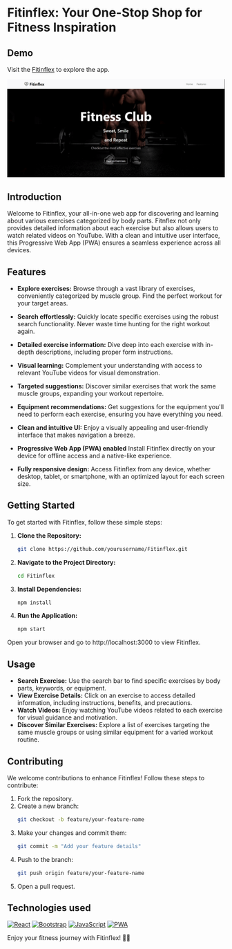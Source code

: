 # Fitinflex: Your One-Stop Shop for Fitness Inspiration

## Demo
Visit the [Fitinflex](https://fitinflex.netlify.app) to explore the app.

![Fitinflex Screenshot](/src/Assets/Images/fitinflex.png)

## Introduction

Welcome to Fitinflex, your all-in-one web app for discovering and learning about various exercises categorized by body parts. Fitnflex not only provides detailed information about each exercise but also allows users to watch related videos on YouTube. With a clean and intuitive user interface, this Progressive Web App (PWA) ensures a seamless experience across all devices.

## Features

- **Explore exercises:** Browse through a vast library of exercises, conveniently categorized by muscle group. Find the perfect workout for your target areas.
  
- **Search effortlessly:** Quickly locate specific exercises using the robust search functionality. Never waste time hunting for the right workout again.

- **Detailed exercise information:** Dive deep into each exercise with in-depth descriptions, including proper form instructions.

- **Visual learning:** Complement your understanding with access to relevant YouTube videos for visual demonstration.

- **Targeted suggestions:** Discover similar exercises that work the same muscle groups, expanding your workout repertoire.

- **Equipment recommendations:** Get suggestions for the equipment you'll need to perform each exercise, ensuring you have everything you need.
- **Clean and intuitive UI:** Enjoy a visually appealing and user-friendly interface that makes navigation a breeze.
- **Progressive Web App (PWA) enabled** Install Fitinflex directly on your device for offline access and a native-like experience.
- **Fully responsive design:** Access Fitinflex from any device, whether desktop, tablet, or smartphone, with an optimized layout for each screen size.

## Getting Started

To get started with Fitinflex, follow these simple steps:

1. **Clone the Repository:**
   ```bash
   git clone https://github.com/yourusername/Fitinflex.git
2. **Navigate to the Project Directory:**
   ```bash
   cd Fitinflex
3. **Install Dependencies:**
   ```bash
   npm install
4. **Run the Application:**
   ```bash
   npm start

Open your browser and go to http://localhost:3000 to view Fitinflex.

## Usage

- **Search Exercise:** Use the search bar to find specific exercises by body parts, keywords, or equipment.
- **View Exercise Details:** Click on an exercise to access detailed information, including instructions, benefits, and precautions.
- **Watch Videos:** Enjoy watching YouTube videos related to each exercise for visual guidance and motivation.
- **Discover Similar Exercises:** Explore a list of exercises targeting the same muscle groups or using similar equipment for a varied workout routine.

## Contributing

We welcome contributions to enhance Fitinflex! Follow these steps to contribute:
1. Fork the repository.
2. Create a new branch:
   ```bash
   git checkout -b feature/your-feature-name
3. Make your changes and commit them:  
   ```bash
   git commit -m "Add your feature details"
4. Push to the branch: 
   ```bash
   git push origin feature/your-feature-name
5. Open a pull request.

## Technologies used

[![React](https://img.shields.io/badge/React-18.2.0-brightgreen.svg?logo=react&logoColor=61DAFB)](https://reactjs.org/)
[![Bootstrap](https://img.shields.io/badge/Bootsrtrap-v5.3-brightgreen.svg?logo=bootstrap&logoColor=#7952B3)](https://getbootstrap.com/)
[![JavaScript](https://img.shields.io/badge/JavaScript-ES6-yellow.svg?logo=javascript&logoColor=#F7DF1E)](https://developer.mozilla.org/en-US/docs/Web/JavaScript)
[![PWA](https://img.shields.io/badge/PWA-Enabled-violet.svg?logo=pwa&logoColor=#5A0FC8)](https://developers.google.com/web/progressive-web-apps/)

Enjoy your fitness journey with Fitinflex! 🏋️‍♀️
   